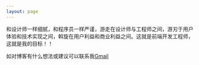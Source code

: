```yaml
---
layout: page
---
```


和设计师一样细腻，和程序员一样严谨，游走在设计师与工程师之间，游刃于用户体验和技术实现之间，斡旋在用户利益和商业利益之间。这就是前端开发工程师，这就是我的目标！！
<p>如对博客有什么想法或建议可以联系我<a href="mailto:narutoxinxin@gmail.com">Gmail</a>
